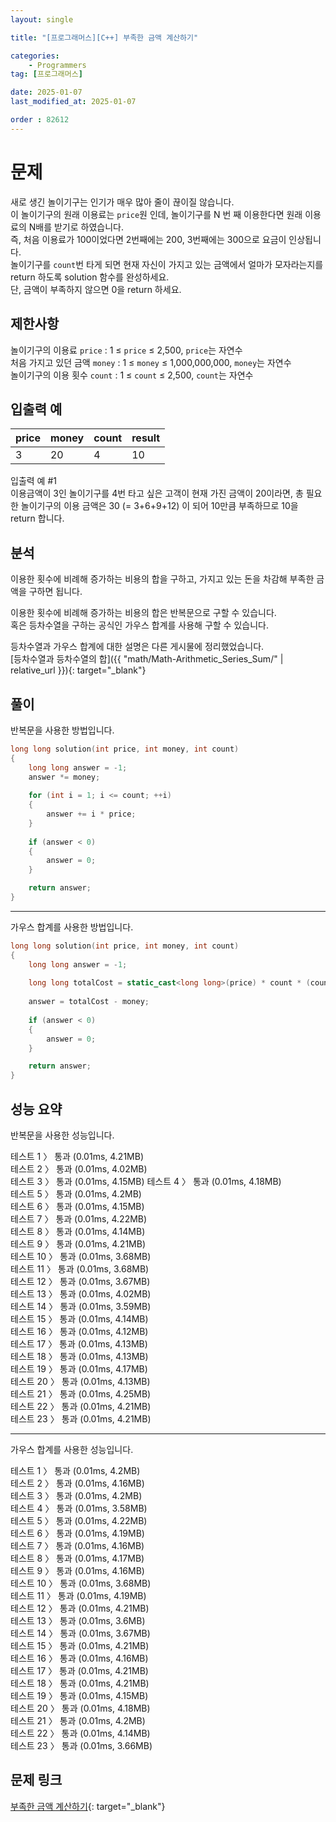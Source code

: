 ```yaml
---
layout: single

title: "[프로그래머스][C++] 부족한 금액 계산하기"

categories:
    - Programmers
tag: [프로그래머스]

date: 2025-01-07
last_modified_at: 2025-01-07

order : 82612
---
```


# 문제

새로 생긴 놀이기구는 인기가 매우 많아 줄이 끊이질 않습니다.  
이 놀이기구의 원래 이용료는 `price`원 인데, 놀이기구를 N 번 째 이용한다면 원래 이용료의 N배를 받기로 하였습니다.  
즉, 처음 이용료가 100이었다면 2번째에는 200, 3번째에는 300으로 요금이 인상됩니다.  
놀이기구를 `count`번 타게 되면 현재 자신이 가지고 있는 금액에서 얼마가 모자라는지를 return 하도록 solution 함수를 완성하세요.  
단, 금액이 부족하지 않으면 0을 return 하세요.

## 제한사항

놀이기구의 이용료 `price` : 1 ≤ `price` ≤ 2,500, `price`는 자연수  
처음 가지고 있던 금액 `money` : 1 ≤ `money` ≤ 1,000,000,000, `money`는 자연수  
놀이기구의 이용 횟수 `count` : 1 ≤ `count` ≤ 2,500, `count`는 자연수

## 입출력 예

|price|money|count|result|
|---|---|---|---|
|3|20|4|10|

입출력 예 #1  
이용금액이 3인 놀이기구를 4번 타고 싶은 고객이 현재 가진 금액이 20이라면, 총 필요한 놀이기구의 이용 금액은 30 (= 3+6+9+12) 이 되어 10만큼 부족하므로 10을 return 합니다.

## 분석

이용한 횟수에 비례해 증가하는 비용의 합을 구하고, 가지고 있는 돈을 차감해 부족한 금액을 구하면 됩니다.

이용한 횟수에 비례해 증가하는 비용의 합은 반복문으로 구할 수 있습니다.  
혹은 등차수열을 구하는 공식인 가우스 합계를 사용해 구할 수 있습니다.

등차수열과 가우스 합계에 대한 설명은 다른 게시물에 정리했었습니다.  
[등차수열과 등차수열의 합]({{ "math/Math-Arithmetic_Series_Sum/" | relative_url }}){: target="_blank"}

## 풀이

반복문을 사용한 방법입니다.

```cpp
long long solution(int price, int money, int count)
{
    long long answer = -1;
    answer *= money;
    
    for (int i = 1; i <= count; ++i)
    {
        answer += i * price;
    }
    
    if (answer < 0)
    {
        answer = 0;
    }

    return answer;
}
```

---

가우스 합계를 사용한 방법입니다.

```cpp
long long solution(int price, int money, int count)
{
    long long answer = -1;
    
    long long totalCost = static_cast<long long>(price) * count * (count + 1) / 2;
    
    answer = totalCost - money;
    
    if (answer < 0)
    {
        answer = 0;
    }

    return answer;
}
```

## 성능 요약

반복문을 사용한 성능입니다.

테스트 1 〉 통과 (0.01ms, 4.21MB)  
테스트 2 〉 통과 (0.01ms, 4.02MB)  
테스트 3 〉 통과 (0.01ms, 4.15MB)
테스트 4 〉 통과 (0.01ms, 4.18MB)  
테스트 5 〉 통과 (0.01ms, 4.2MB)  
테스트 6 〉 통과 (0.01ms, 4.15MB)  
테스트 7 〉 통과 (0.01ms, 4.22MB)  
테스트 8 〉 통과 (0.01ms, 4.14MB)  
테스트 9 〉 통과 (0.01ms, 4.21MB)  
테스트 10 〉 통과 (0.01ms, 3.68MB)  
테스트 11 〉 통과 (0.01ms, 3.68MB)  
테스트 12 〉 통과 (0.01ms, 3.67MB)  
테스트 13 〉 통과 (0.01ms, 4.02MB)  
테스트 14 〉 통과 (0.01ms, 3.59MB)  
테스트 15 〉 통과 (0.01ms, 4.14MB)  
테스트 16 〉 통과 (0.01ms, 4.12MB)  
테스트 17 〉 통과 (0.01ms, 4.13MB)  
테스트 18 〉 통과 (0.01ms, 4.13MB)  
테스트 19 〉 통과 (0.01ms, 4.17MB)  
테스트 20 〉 통과 (0.01ms, 4.13MB)  
테스트 21 〉 통과 (0.01ms, 4.25MB)  
테스트 22 〉 통과 (0.01ms, 4.21MB)  
테스트 23 〉 통과 (0.01ms, 4.21MB)

---

가우스 합계를 사용한 성능입니다.

테스트 1 〉 통과 (0.01ms, 4.2MB)  
테스트 2 〉 통과 (0.01ms, 4.16MB)  
테스트 3 〉 통과 (0.01ms, 4.2MB)  
테스트 4 〉 통과 (0.01ms, 3.58MB)  
테스트 5 〉 통과 (0.01ms, 4.22MB)  
테스트 6 〉 통과 (0.01ms, 4.19MB)  
테스트 7 〉 통과 (0.01ms, 4.16MB)  
테스트 8 〉 통과 (0.01ms, 4.17MB)  
테스트 9 〉 통과 (0.01ms, 4.16MB)  
테스트 10 〉 통과 (0.01ms, 3.68MB)  
테스트 11 〉 통과 (0.01ms, 4.19MB)  
테스트 12 〉 통과 (0.01ms, 4.21MB)  
테스트 13 〉 통과 (0.01ms, 3.6MB)  
테스트 14 〉 통과 (0.01ms, 3.67MB)  
테스트 15 〉 통과 (0.01ms, 4.21MB)  
테스트 16 〉 통과 (0.01ms, 4.16MB)  
테스트 17 〉 통과 (0.01ms, 4.21MB)  
테스트 18 〉 통과 (0.01ms, 4.21MB)  
테스트 19 〉 통과 (0.01ms, 4.15MB)  
테스트 20 〉 통과 (0.01ms, 4.18MB)  
테스트 21 〉 통과 (0.01ms, 4.2MB)  
테스트 22 〉 통과 (0.01ms, 4.14MB)  
테스트 23 〉 통과 (0.01ms, 3.66MB)

## 문제 링크

[부족한 금액 계산하기](https://school.programmers.co.kr/learn/courses/30/lessons/82612){: target="_blank"}